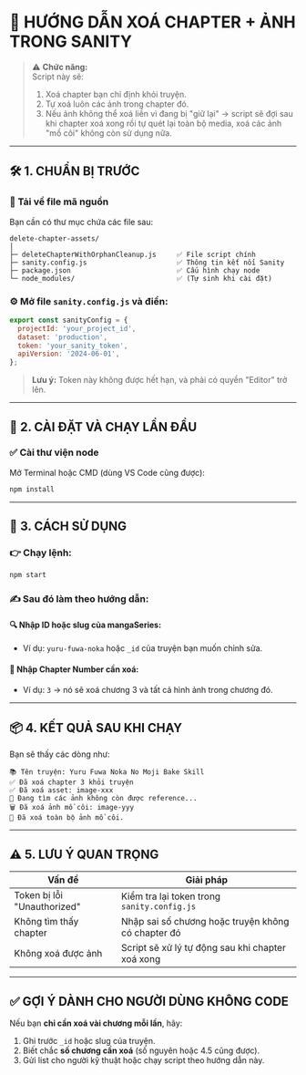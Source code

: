 # 🧾 HƯỚNG DẪN XOÁ CHAPTER + ẢNH TRONG SANITY

> ⚠️ **Chức năng:**  
> Script này sẽ:  
> 1. Xoá chapter bạn chỉ định khỏi truyện.  
> 2. Tự xoá luôn các ảnh trong chapter đó.  
> 3. Nếu ảnh không thể xoá liền vì đang bị "giữ lại" → script sẽ đợi sau khi chapter xoá xong rồi tự quét lại toàn bộ media, xoá các ảnh "mồ côi" không còn sử dụng nữa.

---

## 🛠️ 1. CHUẨN BỊ TRƯỚC

### 📁 Tải về file mã nguồn
Bạn cần có thư mục chứa các file sau:

```
delete-chapter-assets/
│
├─ deleteChapterWithOrphanCleanup.js     ✅ File script chính
├─ sanity.config.js                      ✅ Thông tin kết nối Sanity
├─ package.json                          ✅ Cấu hình chạy node
└─ node_modules/                         ✅ (Tự sinh khi cài đặt)
```

### ⚙️ Mở file `sanity.config.js` và điền:
```js
export const sanityConfig = {
  projectId: 'your_project_id',
  dataset: 'production',
  token: 'your_sanity_token',
  apiVersion: '2024-06-01',
};
```

> **Lưu ý:** Token này không được hết hạn, và phải có quyền "Editor" trở lên.

---

## 🧪 2. CÀI ĐẶT VÀ CHẠY LẦN ĐẦU

### ✅ Cài thư viện node
Mở Terminal hoặc CMD (dùng VS Code cũng được):

```bash
npm install
```

---

## 🚀 3. CÁCH SỬ DỤNG

### 👉 Chạy lệnh:
```bash
npm start
```

### ✍️ Sau đó làm theo hướng dẫn:

#### 🔍 Nhập ID hoặc slug của mangaSeries:
- Ví dụ: `yuru-fuwa-noka` hoặc `_id` của truyện bạn muốn chỉnh sửa.

#### 📘 Nhập Chapter Number cần xoá:
- Ví dụ: `3` → nó sẽ xoá chương 3 và tất cả hình ảnh trong chương đó.

---

## 📦 4. KẾT QUẢ SAU KHI CHẠY

Bạn sẽ thấy các dòng như:

```
📚 Tên truyện: Yuru Fuwa Noka No Moji Bake Skill
✅ Đã xoá chapter 3 khỏi truyện
✅ Đã xoá asset: image-xxx
🧹 Đang tìm các ảnh không còn được reference...
🗑️ Đã xoá ảnh mồ côi: image-yyy
🎉 Đã xoá toàn bộ ảnh mồ côi.
```

---

## ⚠️ 5. LƯU Ý QUAN TRỌNG

| Vấn đề                       | Giải pháp                                                     |
|-----------------------------|---------------------------------------------------------------|
| Token bị lỗi "Unauthorized" | Kiểm tra lại token trong `sanity.config.js`                  |
| Không tìm thấy chapter      | Nhập sai số chương hoặc truyện không có chapter đó           |
| Không xoá được ảnh          | Script sẽ xử lý tự động sau khi chapter xoá xong             |

---

## ✅ GỢI Ý DÀNH CHO NGƯỜI DÙNG KHÔNG CODE

Nếu bạn **chỉ cần xoá vài chương mỗi lần**, hãy:

1. Ghi trước `_id` hoặc slug của truyện.
2. Biết chắc **số chương cần xoá** (số nguyên hoặc 4.5 cũng được).
3. Gửi list cho người kỹ thuật hoặc chạy script theo hướng dẫn này.
